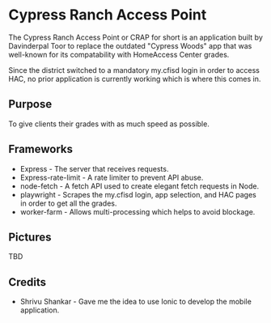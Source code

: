 # Cypress Ranch Access Point

The Cypress Ranch Access Point or CRAP for short is an application built by Davinderpal Toor to replace the outdated "Cypress Woods" app that was well-known for its compatability with HomeAccess Center grades.

Since the district switched to a mandatory my.cfisd login in order to access HAC, no prior application is currently working which is where this comes in.

## Purpose
To give clients their grades with as much speed as possible.
## Frameworks
* Express - The server that receives requests.
* Express-rate-limit - A rate limiter to prevent API abuse.
* node-fetch - A fetch API used to create elegant fetch requests in Node.
* playwright - Scrapes the my.cfisd login, app selection, and HAC pages in order to get all the grades.
* worker-farm - Allows multi-processing which helps to avoid blockage.

## Pictures
TBD
## Credits
* Shrivu Shankar - Gave me the idea to use Ionic to develop the mobile application.
